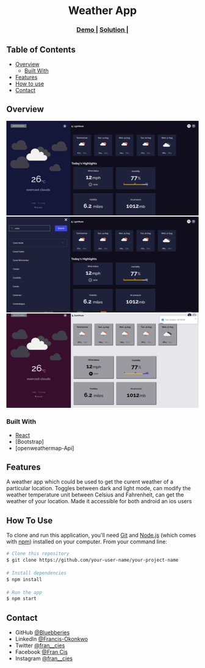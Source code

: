 <!-- Please update value in the {}  -->

<h1 align="center">Weather App</h1>

<div align="center">
  <h3>
    <a href="https://https://francisweatherapp.netlify.app/">
      Demo
    </a>
    <span> | </span>
    <a href="hhttps://github.com/Bluebberies/weather-app">
      Solution
    </a>
    <span> | </span>
  </h3>
</div>

<!-- TABLE OF CONTENTS -->

## Table of Contents

- [Overview](#overview)
  - [Built With](#built-with)
- [Features](#features)
- [How to use](#how-to-use)
- [Contact](#contact)

<!-- OVERVIEW -->

## Overview

![screenshot](./shot1.png)
![screenshot](./shot2.png)
![screenshot](./shot3.png)

### Built With

<!-- This section should list any major frameworks that you built your project using. Here are a few examples.-->

- [React](https://reactjs.org/)
- [Bootstrap]
- [openweathermap-Api]
## Features

<!-- List the features of your application or follow the template. Don't share the figma file here :) -->

A weather app which could be used to get the curent weather of a particular location. Toggles between dark and light mode, can modify the weather temperature unit between Celsius and Fahrenheit, can get the weather of your location. Made it accessible for both android an ios users

## How To Use

<!-- Example: -->

To clone and run this application, you'll need [Git](https://git-scm.com) and [Node.js](https://nodejs.org/en/download/) (which comes with [npm](http://npmjs.com)) installed on your computer. From your command line:

```bash
# Clone this repository
$ git clone https://github.com/your-user-name/your-project-name

# Install dependencies
$ npm install

# Run the app
$ npm start
```

## Contact

- GitHub [@Bluebberies](https://{github.com/Bluebberries)
- LinkedIn [@Francis-Okonkwo](https://www.linkedin.com/in/francis-okonkwo-51a388232/)
- Twitter [@fran__cies](https://twitter.com/fran__cies)
- Facebook [@Fran Cis](https://web.facebook.com/francis.okonkwo.946517)
- Instagram [@fran__cies](https://www.instagram.com/fran__cies/)
